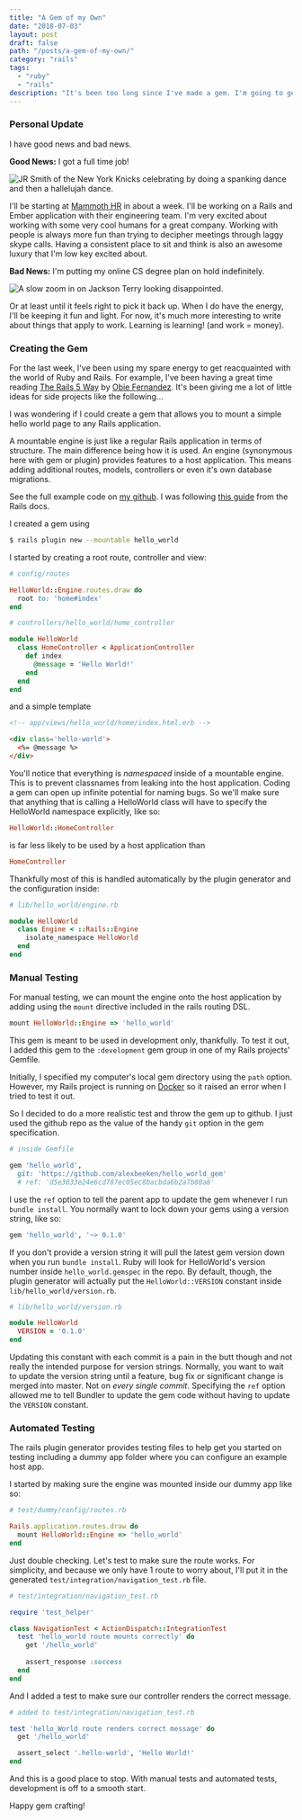 ```yaml
---
title: "A Gem of my Own"
date: "2018-07-03"
layout: post
draft: false
path: "/posts/a-gem-of-my-own/"
category: "rails"
tags:
  - "ruby"
  - "rails"
description: "It's been too long since I've made a gem. I'm going to get some more practice by setting up a simple gem and get it ready for the TDD."
---
```


### Personal Update

I have good news and bad news. 

**Good News:** I got a full time job!

<img src='https://media.giphy.com/media/CwAlFqwEGreoM/giphy.gif' style='max-width: 100%' alt='JR Smith of the New York Knicks celebrating by doing a spanking dance and then a hallelujah dance.'>
</img>

I'll be starting at [Mammoth HR](https://www.mammothhr.com) in about a week. I'll be working on a Rails and Ember application with their engineering team. I'm very excited about working with some very cool humans for a great company. Working with people is always more fun than trying to decipher meetings through laggy skype calls. Having a consistent place to sit and think is also an awesome luxury that I'm low key excited about.

**Bad News:** I'm putting my online CS degree plan on hold indefinitely.

<img src='https://media.giphy.com/media/tEG1nF1v7AL8A/giphy.gif' style='max-width: 100%' alt='A slow zoom in on Jackson Terry looking disappointed.'>
</img>

Or at least until it feels right to pick it back up. When I do have the energy, I'll be keeping it fun and light. For now, it's much more interesting to write about things that apply to work. Learning is learning! (and work = money).

### Creating the Gem

For the last week, I've been using my spare energy to get reacquainted with the world of Ruby and Rails. For example, I've been having a great time reading [The Rails 5 Way](https://www.amazon.com/Rails-Way-Addison-Wesley-Professional-Ruby/dp/0134657675) by [Obie Fernandez](https://twitter.com/obie?ref_src=twsrc%5Egoogle%7Ctwcamp%5Eserp%7Ctwgr%5Eauthor). It's been giving me a lot of little ideas for side projects like the following...

I was wondering if I could create a gem that allows you to mount a simple hello world page to any Rails application. 

A mountable engine is just like a regular Rails application in terms of structure. The main difference being how it is used. An engine (synonymous here with gem or plugin) provides features to a host application. This means adding additional routes, models, controllers or even it's own database migrations.

See the full example code on [my github](https://github.com/alexbeeken/hello_world_gem). I was following [this guide](http://guides.rubyonrails.org/engines.html) from the Rails docs.


I created a gem using 
```bash
$ rails plugin new --mountable hello_world
```

I started by creating a root route, controller and view:

```ruby
# config/routes

HelloWorld::Engine.routes.draw do
  root to: 'home#index'
end

# controllers/hello_world/home_controller

module HelloWorld
  class HomeController < ApplicationController
    def index
      @message = 'Hello World!'
    end
  end
end
```

and a simple template

```html
<!-- app/views/hello_world/home/index.html.erb -->

<div class='hello-world'>
  <%= @message %>
</div>
```

You'll notice that everything is *namespaced* inside of a mountable engine. This is to prevent classnames from leaking into the host application. Coding a gem can open up infinite potential for naming bugs. So we'll make sure that anything that is calling a HelloWorld class will have to specify the HelloWorld namespace explicitly, like so:

```ruby
HelloWorld::HomeController
```

is far less likely to be used by a host application than

```ruby
HomeController
```

Thankfully most of this is handled automatically by the plugin generator and the configuration inside:

```ruby
# lib/hello_world/engine.rb

module HelloWorld
  class Engine < ::Rails::Engine
    isolate_namespace HelloWorld
  end
end
```

### Manual Testing

For manual testing, we can mount the engine onto the host application by adding using the `mount` directive included in the rails routing DSL.

```ruby
mount HelloWorld::Engine => 'hello_world'
```

This gem is meant to be used in development only, thankfully. To test it out, I added this gem to the `:development` gem group in one of my Rails projects' Gemfile.

Initially, I specified my computer's local gem directory using the `path` option. However, my Rails project is running on [Docker](https://www.docker.com/) so it raised an error when I tried to test it out.

So I decided to do a more realistic test and throw the gem up to github. I just used the github repo as the value of the handy `git` option in the gem specification.

```ruby
# inside Gemfile

gem 'hello_world', 
  git: 'https://github.com/alexbeeken/hello_world_gem'
  # ref: 'd5e3033e24e6cd787ec05ec8bacbda6b2a7b80a8'
```

I use the `ref` option to tell the parent app to update the gem whenever I run `bundle install`. You normally want to lock down your gems using a version string, like so:

```ruby
gem 'hello_world', '~> 0.1.0'
```

If you don't provide a version string it will pull the latest gem version down when you run `bundle install`. Ruby will look for HelloWorld's version number inside `hello_world.gemspec` in the repo. By default, though, the plugin generator will actually put the `HelloWorld::VERSION` constant inside `lib/hello_world/version.rb`.

```ruby
# lib/hello_world/version.rb

module HelloWorld
  VERSION = '0.1.0'
end
```

Updating this constant with each commit is a pain in the butt though and not really the intended purpose for version strings. Normally, you want to wait to update the version string until a feature, bug fix or significant change is merged into master. Not on *every single commit*. Specifying the `ref` option allowed me to tell Bundler to update the gem code without having to update the `VERSION` constant.

### Automated Testing

The rails plugin generator provides testing files to help get you started on testing including a dummy app folder where you can configure an example host app.

I started by making sure the engine was mounted inside our dummy app like so:

```ruby
# test/dummy/config/routes.rb

Rails.application.routes.draw do
  mount HelloWorld::Engine => 'hello_world'
end
```

Just double checking. Let's test to make sure the route works. For simplicity, and because we only have 1 route to worry about, I'll put it in the generated `test/integration/navigation_test.rb` file.

```ruby
# test/integration/navigation_test.rb

require 'test_helper'

class NavigationTest < ActionDispatch::IntegrationTest
  test 'hello_world route mounts correctly' do
    get '/hello_world'
    
    assert_response :success
  end
end
```

And I added a test to make sure our controller renders the correct message.

```ruby
# added to test/integration/navigation_test.rb

test 'hello_World route renders correct message' do
  get '/hello_world'

  assert_select '.hello-world', 'Hello World!'
end
```

And this is a good place to stop. With manual tests and automated tests, development is off to a smooth start.

Happy gem crafting!